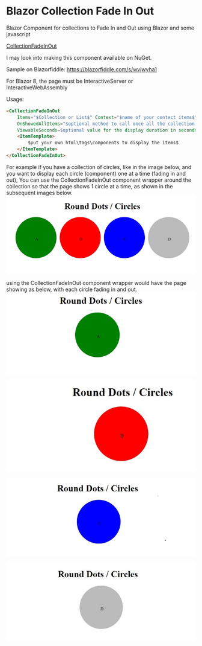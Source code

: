 # Blazor Collection Fade In Out
Blazor Component for collections to Fade In and Out using Blazor and some javascript

[CollectionFadeInOut](Blazor.CollectionFadeInOut.Web/Blazor.CollectionFadeInOut.Web.Client/CollectionFadeInOutComponent)

I may look into making this component available on NuGet.

Sample on Blazorfiddle: https://blazorfiddle.com/s/wvjwyha1

For Blazor 8, the page must be InteractiveServer or InteractiveWebAssembly

Usage:
```html
<CollectionFadeInOut  
    Items="$Collection or List$" Context="$name of your contect items$"
    OnShowedAllItems="$optional method to call once all the collection items have been faded in and out$"
    ViewableSeconds=$optional value for the display duration in seconds for each item, default is 5 (seconds) $>
    <ItemTemplate>
        $put your own html\tags\components to display the items$
    </ItemTemplate>
</CollectionFadeInOut>
```
For example if you have a collection of circles, like in the image below, and you want to display each circle (component) one at a time (fading in and out), 
You can use the CollectionFadeInOut component wrapper around the collection so that the page shows 1 circle at a time, as shown in the subsequent images below.
![alt text](RoundDotsAll.jpg)

using the CollectionFadeInOut component wrapper would have the page showing as below, with each circle fading in and out.
![alt text](RoundDots1.jpg)

![alt text](RoundDots2.jpg)

![alt text](RoundDots3a.jpg)

![alt text](RoundDots4a.jpg)
